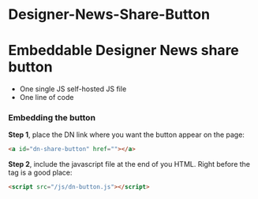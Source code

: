 Designer-News-Share-Button
==========================
# Embeddable Designer News share button

- One single JS self-hosted JS file
- One line of code

### Embedding the button

**Step 1**, place the DN link where you want the button appear on the page:

```html
<a id="dn-share-button" href=""></a>
```

**Step 2**, include the javascript file at the end of you HTML. Right before the </body> tag is a good place:

```html
<script src="/js/dn-button.js"></script>
```

